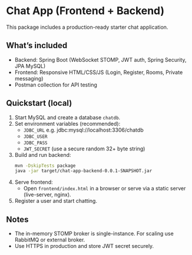 # Chat App (Frontend + Backend)

This package includes a production-ready starter chat application.

## What’s included
- Backend: Spring Boot (WebSocket STOMP, JWT auth, Spring Security, JPA MySQL)
- Frontend: Responsive HTML/CSS/JS (Login, Register, Rooms, Private messaging)
- Postman collection for API testing

## Quickstart (local)
1. Start MySQL and create a database `chatdb`.
2. Set environment variables (recommended):
   - `JDBC_URL` e.g. jdbc:mysql://localhost:3306/chatdb
   - `JDBC_USER`
   - `JDBC_PASS`
   - `JWT_SECRET` (use a secure random 32+ byte string)
3. Build and run backend:
   ```bash
   mvn -DskipTests package
   java -jar target/chat-app-backend-0.0.1-SNAPSHOT.jar
   ```
4. Serve frontend:
   - Open `frontend/index.html` in a browser or serve via a static server (live-server, nginx).
5. Register a user and start chatting.

## Notes
- The in-memory STOMP broker is single-instance. For scaling use RabbitMQ or external broker.
- Use HTTPS in production and store JWT secret securely.
